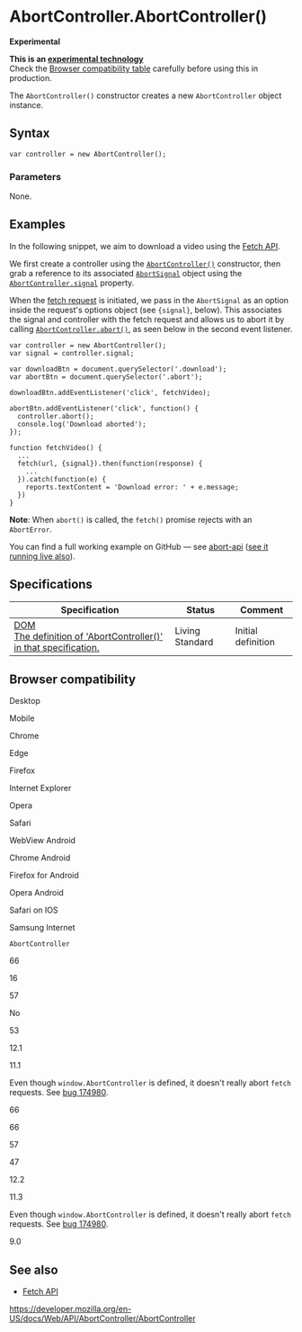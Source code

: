 # AbortController.AbortController()

**Experimental**

**This is an [experimental technology](https://developer.mozilla.org/en-US/docs/MDN/Guidelines/Conventions_definitions#experimental)**  
Check the [Browser compatibility table](#browser_compatibility) carefully before using this in production.

The `AbortController()` constructor creates a new `AbortController` object instance.

## Syntax

    var controller = new AbortController();

### Parameters

None.

## Examples

In the following snippet, we aim to download a video using the [Fetch API](../fetch_api).

We first create a controller using the [`AbortController()`](abortcontroller) constructor, then grab a reference to its associated [`AbortSignal`](../abortsignal) object using the [`AbortController.signal`](signal) property.

When the [fetch request](../windoworworkerglobalscope/fetch) is initiated, we pass in the `AbortSignal` as an option inside the request's options object (see `{signal}`, below). This associates the signal and controller with the fetch request and allows us to abort it by calling [`AbortController.abort()`](abort), as seen below in the second event listener.

    var controller = new AbortController();
    var signal = controller.signal;

    var downloadBtn = document.querySelector('.download');
    var abortBtn = document.querySelector('.abort');

    downloadBtn.addEventListener('click', fetchVideo);

    abortBtn.addEventListener('click', function() {
      controller.abort();
      console.log('Download aborted');
    });

    function fetchVideo() {
      ...
      fetch(url, {signal}).then(function(response) {
        ...
      }).catch(function(e) {
        reports.textContent = 'Download error: ' + e.message;
      })
    }

**Note**: When `abort()` is called, the `fetch()` promise rejects with an `AbortError`.

You can find a full working example on GitHub — see [abort-api](https://github.com/mdn/dom-examples/tree/master/abort-api) ([see it running live also](https://mdn.github.io/dom-examples/abort-api/)).

## Specifications

<table><thead><tr class="header"><th>Specification</th><th>Status</th><th>Comment</th></tr></thead><tbody><tr class="odd"><td><a href="https://dom.spec.whatwg.org/#dom-abortcontroller-abortcontroller">DOM<br />
<span class="small">The definition of 'AbortController()' in that specification.</span></a></td><td><span class="spec-living">Living Standard</span></td><td>Initial definition</td></tr></tbody></table>

## Browser compatibility

Desktop

Mobile

Chrome

Edge

Firefox

Internet Explorer

Opera

Safari

WebView Android

Chrome Android

Firefox for Android

Opera Android

Safari on IOS

Samsung Internet

`AbortController`

66

16

57

No

53

12.1

11.1

Even though `window.AbortController` is defined, it doesn't really abort `fetch` requests. See [bug 174980](https://webkit.org/b/174980).

66

66

57

47

12.2

11.3

Even though `window.AbortController` is defined, it doesn't really abort `fetch` requests. See [bug 174980](https://webkit.org/b/174980).

9.0

## See also

- [Fetch API](../fetch_api)

<a href="https://developer.mozilla.org/en-US/docs/Web/API/AbortController/AbortController" class="_attribution-link">https://developer.mozilla.org/en-US/docs/Web/API/AbortController/AbortController</a>
